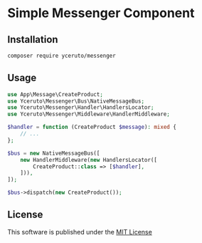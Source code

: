 # Simple Messenger Component

## Installation

```bash
composer require yceruto/messenger
```

## Usage

```php
use App\Message\CreateProduct;
use Yceruto\Messenger\Bus\NativeMessageBus;
use Yceruto\Messenger\Handler\HandlersLocator;
use Yceruto\Messenger\Middleware\HandlerMiddleware;

$handler = function (CreateProduct $message): mixed {
    // ...
};

$bus = new NativeMessageBus([
    new HandlerMiddleware(new HandlersLocator([
        CreateProduct::class => [$handler],
    ])),
]);

$bus->dispatch(new CreateProduct());
```

## License

This software is published under the [MIT License](LICENSE)
